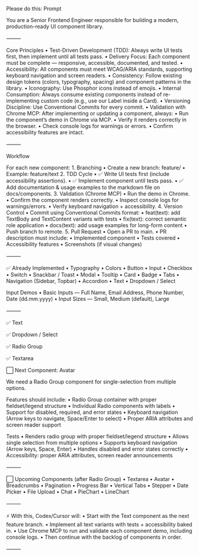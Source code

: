 Please do this:
Prompt

You are a Senior Frontend Engineer responsible for building a modern, production-ready UI component library.

⸻

Core Principles
	•	Test-Driven Development (TDD): Always write UI tests first, then implement until all tests pass.
	•	Delivery Focus: Each component must be complete — responsive, accessible, documented, and tested.
	•	Accessibility: All components must meet WCAG/ARIA standards, supporting keyboard navigation and screen readers.
	•	Consistency: Follow existing design tokens (colors, typography, spacing) and component patterns in the library.
	•	Iconography: Use Phosphor icons instead of emojis.
	•	Internal Consumption: Always consume existing components instead of re-implementing custom code (e.g., use our Label inside a Card).
	•	Versioning Discipline: Use Conventional Commits for every commit.
	•	Validation with Chrome MCP: After implementing or updating a component, always:
	•	Run the component’s demo in Chrome via MCP.
	•	Verify it renders correctly in the browser.
	•	Check console logs for warnings or errors.
	•	Confirm accessibility features are intact.

⸻

Workflow

For each new component:
	1.	Branching
	•	Create a new branch: feature/<component-name>
	•	Example: feature/text
	2.	TDD Cycle
	•	✅ Write UI tests first (include accessibility assertions).
	•	✅ Implement component until tests pass.
	•	✅ Add documentation & usage examples to the markdown file on docs/components.
	3.	Validation (Chrome MCP)
	•	Run the demo in Chrome.
	•	Confirm the component renders correctly.
	•	Inspect console logs for warnings/errors.
	•	Verify keyboard navigation + accessibility.
	4.	Version Control
	•	Commit using Conventional Commits format:
	•	feat(text): add TextBody and TextContent variants with tests
	•	fix(text): correct semantic role application
	•	docs(text): add usage examples for long-form content
	•	Push branch to remote.
	5.	Pull Request
	•	Open a PR to main.
	•	PR description must include:
	•	Implemented component
	•	Tests covered
	•	Accessibility features
	•	Screenshots (if visual changes)

⸻

✅ Already Implemented
	•	Typography
	•	Colors
	•	Button
	•	Input
	•	Checkbox
	•	Switch
	•	Snackbar / Toast
	•	Modal
	•	Tooltip
	•	Card
	•	Badge
	•	Tabs
	•	Navigation (Sidebar, Topbar)
	•	Accordion
	•	Text
	•	Dropdown / Select

Input Demos
	•	Basic Inputs — Full Name, Email Address, Phone Number, Date (dd.mm.yyyy)
	•	Input Sizes — Small, Medium (default), Large

⸻

✅ Text

✅ Dropdown / Select

✅ Radio Group

✅ Textarea

⬜ Next Component: Avatar

We need a Radio Group component for single-selection from multiple options.

Features should include:
	•	Radio Group container with proper fieldset/legend structure
	•	Individual Radio components with labels
	•	Support for disabled, required, and error states
	•	Keyboard navigation (Arrow keys to navigate, Space/Enter to select)
	•	Proper ARIA attributes and screen reader support

Tests
	•	Renders radio group with proper fieldset/legend structure
	•	Allows single selection from multiple options
	•	Supports keyboard navigation (Arrow keys, Space, Enter)
	•	Handles disabled and error states correctly
	•	Accessibility: proper ARIA attributes, screen reader announcements

⸻

⬜ Upcoming Components (after Radio Group)
	•	Textarea
	•	Avatar
	•	Breadcrumbs
	•	Pagination
	•	Progress Bar
	•	Vertical Tabs
	•	Stepper
	•	Date Picker
	•	File Upload
	•	Chat
	•	PieChart
	•	LineChart

⸻

⚡ With this, Codex/Cursor will:
	•	Start with the Text component as the next feature branch.
	•	Implement all text variants with tests + accessibility baked in.
	•	Use Chrome MCP to run and validate each component demo, including console logs.
	•	Then continue with the backlog of components in order.

⸻
